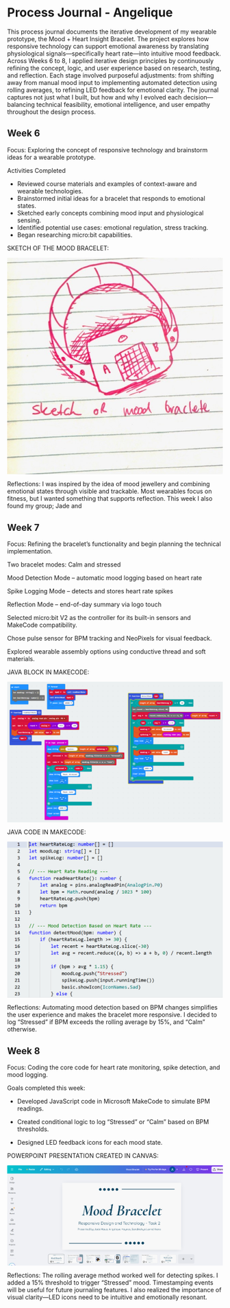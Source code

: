 # Process Journal - Angelique
This process journal documents the iterative development of my wearable prototype, the Mood + Heart Insight Bracelet. The project explores how responsive technology can support emotional awareness by translating physiological signals—specifically heart rate—into intuitive mood feedback. Across Weeks 6 to 8, I applied iterative design principles by continuously refining the concept, logic, and user experience based on research, testing, and reflection. Each stage involved purposeful adjustments: from shifting away from manual mood input to implementing automated detection using rolling averages, to refining LED feedback for emotional clarity. The journal captures not just what I built, but how and why I evolved each decision—balancing technical feasibility, emotional intelligence, and user empathy throughout the design process.
## Week 6
Focus: Exploring the concept of responsive technology and brainstorm ideas for a wearable prototype.

Activities Completed
- Reviewed course materials and examples of context-aware and wearable technologies.
- Brainstormed initial ideas for a bracelet that responds to emotional states.
- Sketched early concepts combining mood input and physiological sensing.
- Identified potential use cases: emotional regulation, stress tracking.
- Began researching micro:bit capabilities.

SKETCH OF THE MOOD BRACELET:
<p align="center" style="text-align: center;">
  <img src="images/sketch.png" alt="Sketch of Bracelet Concept" style="display: block; margin-left: auto; margin-right: auto;"/>
</p>


Reflections: I was inspired by the idea of mood jewellery and combining emotional states through visible and trackable. Most wearables focus on fitness, but I wanted something that supports reflection. This week I also found my group; Jade and 

## Week 7
Focus: Refining the bracelet’s functionality and begin planning the technical implementation.

Two bracelet modes: Calm and stressed

Mood Detection Mode – automatic mood logging based on heart rate

Spike Logging Mode – detects and stores heart rate spikes

Reflection Mode – end-of-day summary via logo touch


Selected micro:bit V2 as the controller for its built-in sensors and MakeCode compatibility.

Chose pulse sensor for BPM tracking and NeoPixels for visual feedback.

Explored wearable assembly options using conductive thread and soft materials.

JAVA BLOCK IN MAKECODE:
<p align="center" style="text-align: center;">
  <img src="images/Java-blocks.png" alt="Java blocks" style="display: block; margin-left: auto; margin-right: auto;"/>
</p>


JAVA CODE IN MAKECODE:
<p align="center" style="text-align: center;">
  <img src="images/Java-code.png" alt="Java code" style="display: block; margin-left: auto; margin-right: auto;"/>
</p>

Reflections: Automating mood detection based on BPM changes simplifies the user experience and makes the bracelet more responsive. I decided to log “Stressed” if BPM exceeds the rolling average by 15%, and “Calm” otherwise. 

## Week 8
Focus: Coding the core code for heart rate monitoring, spike detection, and mood logging.

Goals completed this week:

- Developed JavaScript code in Microsoft MakeCode to simulate BPM readings.

- Created conditional logic to log “Stressed” or “Calm” based on BPM thresholds.

- Designed LED feedback icons for each mood state.

POWERPOINT PRESENTATION CREATED IN CANVAS:
<p align="center" style="text-align: center;">
  <img src="images/powerpoint.png" alt="powerpoint" style="display: block; margin-left: auto; margin-right: auto;"/>
</p>

Reflections: The rolling average method worked well for detecting spikes. I added a 15% threshold to trigger “Stressed” mood. Timestamping events will be useful for future journaling features. I also realized the importance of visual clarity—LED icons need to be intuitive and emotionally resonant.






























